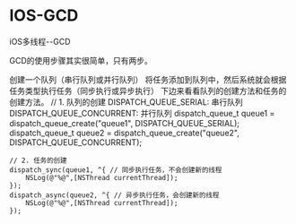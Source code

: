 # IOS-GCD
iOS多线程--GCD

  GCD的使用步骤其实很简单，只有两步。

  创建一个队列（串行队列或并行队列）
  将任务添加到队列中，然后系统就会根据任务类型执行任务（同步执行或异步执行）
  下边来看看队列的创建方法和任务的创建方法。
  // 1. 队列的创建 DISPATCH_QUEUE_SERIAL: 串行队列 DISPATCH_QUEUE_CONCURRENT: 并行队列
    dispatch_queue_t queue1 = dispatch_queue_create("queue1", DISPATCH_QUEUE_SERIAL);
    dispatch_queue_t queue2 = dispatch_queue_create("queue2", DISPATCH_QUEUE_CONCURRENT);
    
    // 2. 任务的创建
    dispatch_sync(queue1, ^{ // 同步执行任务，不会创建新的线程
        NSLog(@"%@",[NSThread currentThread]);
    });
    dispatch_async(queue2, ^{ // 异步执行任务，会创建新的线程
        NSLog(@"%@",[NSThread currentThread]);
    });
